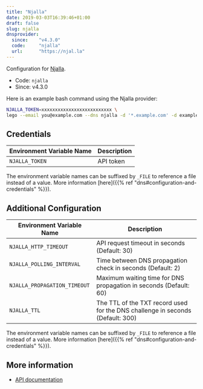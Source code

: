 ```yaml
---
title: "Njalla"
date: 2019-03-03T16:39:46+01:00
draft: false
slug: njalla
dnsprovider:
  since:    "v4.3.0"
  code:     "njalla"
  url:      "https://njal.la"
---
```


<!-- THIS DOCUMENTATION IS AUTO-GENERATED. PLEASE DO NOT EDIT. -->
<!-- providers/dns/njalla/njalla.toml -->
<!-- THIS DOCUMENTATION IS AUTO-GENERATED. PLEASE DO NOT EDIT. -->


Configuration for [Njalla](https://njal.la).


<!--more-->

- Code: `njalla`
- Since: v4.3.0


Here is an example bash command using the Njalla provider:

```bash
NJALLA_TOKEN=xxxxxxxxxxxxxxxxxxxxxxxxxx \
lego --email you@example.com --dns njalla -d '*.example.com' -d example.com run
```




## Credentials

| Environment Variable Name | Description |
|-----------------------|-------------|
| `NJALLA_TOKEN` | API token |

The environment variable names can be suffixed by `_FILE` to reference a file instead of a value.
More information [here]({{% ref "dns#configuration-and-credentials" %}}).


## Additional Configuration

| Environment Variable Name | Description |
|--------------------------------|-------------|
| `NJALLA_HTTP_TIMEOUT` | API request timeout in seconds (Default: 30) |
| `NJALLA_POLLING_INTERVAL` | Time between DNS propagation check in seconds (Default: 2) |
| `NJALLA_PROPAGATION_TIMEOUT` | Maximum waiting time for DNS propagation in seconds (Default: 60) |
| `NJALLA_TTL` | The TTL of the TXT record used for the DNS challenge in seconds (Default: 300) |

The environment variable names can be suffixed by `_FILE` to reference a file instead of a value.
More information [here]({{% ref "dns#configuration-and-credentials" %}}).




## More information

- [API documentation](https://njal.la/api/)

<!-- THIS DOCUMENTATION IS AUTO-GENERATED. PLEASE DO NOT EDIT. -->
<!-- providers/dns/njalla/njalla.toml -->
<!-- THIS DOCUMENTATION IS AUTO-GENERATED. PLEASE DO NOT EDIT. -->

